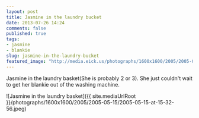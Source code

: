 ```yaml
---
layout: post
title: Jasmine in the laundry bucket
date: 2013-07-26 14:24
comments: false
published: true
tags:
- jasmine
- blankie
slug: jasmine-in-the-laundry-bucket
featured_image: "http://media.eick.us/photographs/1600x1600/2005/2005-05-15/2005-05-15-at-15-32-56.jpeg"
---
```

Jasmine in the laundry basket(She is probably 2 or 3).  She just couldn't wait to get her blankie out of the washing machine.

![Jasmine in the laundry basket]({{ site.mediaUrlRoot }}/photographs/1600x1600/2005/2005-05-15/2005-05-15-at-15-32-56.jpeg)
